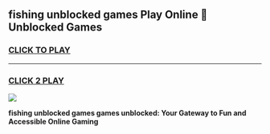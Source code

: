 
## fishing unblocked games Play Online 👋 Unblocked Games
<h3>
<a href="https://premium.freeplayer.one?title=fishing_unblocked_games&ref=19F">CLICK TO PLAY</a></h3>
<hr>

<h3>
<a href="https://premium.freeplayer.one?title=fishing_unblocked_games&ref=19F">CLICK 2 PLAY</a>
  
</h3>

<a href="https://premium.freeplayer.one?title=fishing_unblocked_games&ref=19F"><img src="https://clearcache.store/games.png"></a>


**fishing unblocked games games unblocked: Your Gateway to Fun and Accessible Online Gaming**

